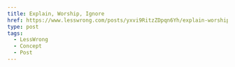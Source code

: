 ```yaml
---
title: Explain, Worship, Ignore
href: https://www.lesswrong.com/posts/yxvi9RitzZDpqn6Yh/explain-worship-ignore
type: post
tags:
  - LessWrong
  - Concept
  - Post
---
```


